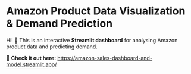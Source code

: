 # Amazon Product Data Visualization & Demand Prediction

Hi! 👋 This is an interactive **Streamlit dashboard** for analysing Amazon product data and predicting demand.  

🔗 **Check it out here:** https://amazon-sales-dashboard-and-model.streamlit.app/
